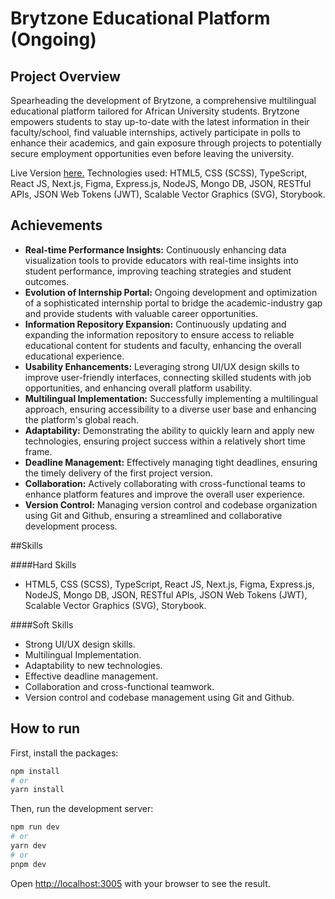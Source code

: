 # Brytzone Educational Platform (Ongoing)

## Project Overview
Spearheading the development of Brytzone, a comprehensive multilingual educational platform tailored for African University students. Brytzone empowers students
to stay up-to-date with the latest information in their faculty/school, find valuable internships, actively participate in polls to enhance their academics, and
gain exposure through projects to potentially secure employment opportunities even before leaving the university.

Live Version [here.](https://brytzone-1.vercel.app/)
Technologies used: HTML5, CSS (SCSS), TypeScript, React JS, Next.js, Figma, Express.js, NodeJS, Mongo DB, JSON, RESTful APIs, JSON Web Tokens (JWT), Scalable Vector Graphics (SVG), Storybook.


## Achievements
-	**Real-time Performance Insights:** Continuously enhancing data visualization tools to provide educators with real-time insights into student performance, improving teaching strategies and student outcomes.
-	**Evolution of Internship Portal:** Ongoing development and optimization of a sophisticated internship portal to bridge the academic-industry gap and provide students with valuable career opportunities.
-	**Information Repository Expansion:** Continuously updating and expanding the information repository to ensure access to reliable educational content for students and faculty, enhancing the overall educational experience.
-	**Usability Enhancements:** Leveraging strong UI/UX design skills to improve user-friendly interfaces, connecting skilled students with job opportunities, and enhancing overall platform usability.
-	**Multilingual Implementation:** Successfully implementing a multilingual approach, ensuring accessibility to a diverse user base and enhancing the platform's global reach.
-	**Adaptability:** Demonstrating the ability to quickly learn and apply new technologies, ensuring project success within a relatively short time frame.
-	**Deadline Management:** Effectively managing tight deadlines, ensuring the timely delivery of the first project version.
-	**Collaboration:** Actively collaborating with cross-functional teams to enhance platform features and improve the overall user experience.
-	**Version Control:** Managing version control and codebase organization using Git and Github, ensuring a streamlined and collaborative development process.
  
##Skills

####Hard Skills
-	HTML5, CSS (SCSS), TypeScript, React JS, Next.js, Figma, Express.js, NodeJS, Mongo DB, JSON, RESTful APIs, JSON Web Tokens (JWT), Scalable Vector Graphics (SVG), Storybook.
  
####Soft Skills
-	Strong UI/UX design skills.
-	Multilingual Implementation.
-	Adaptability to new technologies.
-	Effective deadline management.
-	Collaboration and cross-functional teamwork.
-	Version control and codebase management using Git and Github.

## How to run
First, install the packages:

```bash
npm install
# or
yarn install
```

Then, run the development server:
```bash
npm run dev
# or
yarn dev
# or
pnpm dev
```

Open [http://localhost:3005](http://localhost:3005) with your browser to see the result.


